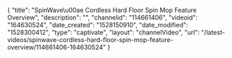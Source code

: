 {
    "title": "SpinWave\u00ae Cordless Hard Floor Spin Mop Feature Overview",
    "description": "",
    "channelid": "114661406",
    "videoid": "164630524",
    "date_created": "1528150910",
    "date_modified": "1528300412",
    "type": "captivate",
    "layout": "channelVideo",
    "url": "\/latest-videos\/spinwave-cordless-hard-floor-spin-mop-feature-overview\/114661406-164630524"
}